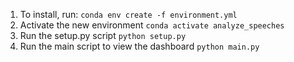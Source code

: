 1. To install, run:```conda env create -f environment.yml```2. Activate the new environment```conda activate analyze_speeches```3. Run the setup.py script```python setup.py```4. Run the main script to view the dashboard```python main.py```